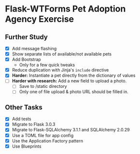 Flask-WTForms Pet Adoption Agency Exercise
==========================================

Further Study
-------------

- [x] Add message flashing
- [x] Show separate lists of available/not available pets
- [x] Add Bootstrap
  - Only for a few quick tweaks
- [x] Reduce duplication with Jinja's `include` directive
- [x] __Harder:__ Instantiate a pet directly from the dictionary of values
- [ ] __Harder with research:__ Add a new field to upload a photo.
  - [ ] Save to /static directory
  - [ ] Only one of file upload & photo URL should be filled in.

Other Tasks
-----------

- [x] Add tests
- [x] Migrate to Flask 3.0.3
- [x] Migrate to Flask-SQLAlchemy 3.1.1 and SQLAlchemy 2.0.29
- [x] Use a TOML file for app config
- [x] Use the Application Factory pattern
- [x] Use Blueprints
